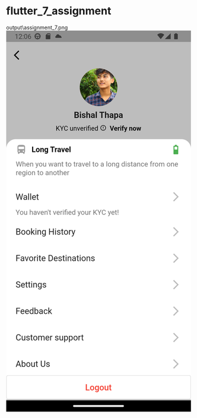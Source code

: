 # flutter_7_assignment
output\assignment_7.png
![This is what output looks like: ](output\assignment_7.png)
